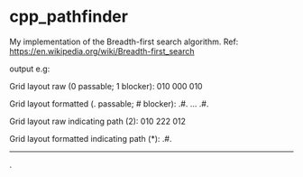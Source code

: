 # cpp_pathfinder
My implementation of the Breadth-first search algorithm.
Ref: https://en.wikipedia.org/wiki/Breadth-first_search

output e.g:

Grid layout raw (0 passable; 1 blocker):
010
000
010

Grid layout formatted (. passable; # blocker):
.#.
...
.#.

Grid layout raw indicating path (2):
010
222
012

Grid layout formatted indicating path (*):
.#.
***
.
